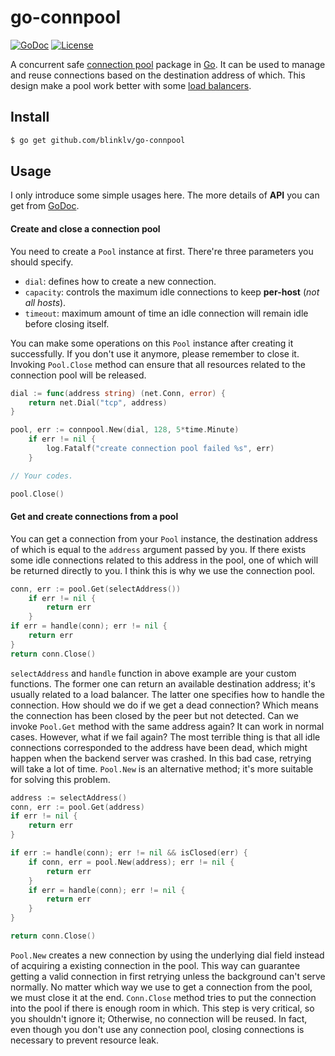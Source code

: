 # go-connpool

[![GoDoc](https://godoc.org/github.com/nsqio/go-nsq?status.svg)](https://godoc.org/github.com/blinklv/go-connpool)
[![License](https://img.shields.io/badge/license-MIT-blue.svg)](LICENSE)

A concurrent safe [connection pool][] package in [Go][]. It can be used to manage and reuse connections based on the destination address of which. This design make a pool work better with some [load balancers][load balancing].

## Install

```bash
$ go get github.com/blinklv/go-connpool
```

## Usage

I only introduce some simple usages here. The more details of **API** you can get from [GoDoc](https://godoc.org/github.com/blinklv/go-connpool).

#### Create and close a connection pool

You need to create a `Pool` instance at first. There're three parameters you should specify. 

- `dial`: defines how to create a new connection.
- `capacity`: controls the maximum idle connections to keep **per-host** (*not all hosts*).
- `timeout`: maximum amount of time an idle connection will remain idle before closing itself.

You can make some operations on this `Pool` instance after creating it successfully. If you don't use it anymore, please remember to close it. Invoking `Pool.Close` method can ensure that all resources related to the connection pool will be released.

```go
dial := func(address string) (net.Conn, error) {
    return net.Dial("tcp", address)
}

pool, err := connpool.New(dial, 128, 5*time.Minute)
    if err != nil {
        log.Fatalf("create connection pool failed %s", err)
    }

// Your codes.

pool.Close()
```

#### Get and create connections from a pool

You can get a connection from your `Pool` instance, the destination address of which is equal to the `address` argument passed by you. If there exists some idle connections related to this address in the pool, one of which will be returned directly to you. I think this is why we use the connection pool. 

```go
conn, err := pool.Get(selectAddress())
    if err != nil {
        return err
    }
if err = handle(conn); err != nil {
    return err
}
return conn.Close()
```

`selectAddress` and `handle` function in above example are your custom functions. The former one can return an available destination address; it's usually related to a load balancer. The latter one specifies how to handle the connection. How should we do if we get a dead connection? Which means the connection has been closed by the peer but not detected. Can we invoke `Pool.Get` method with the same address again? It can work in normal cases. However, what if we fail again? The most terrible thing is that all idle connections corresponded to the address have been dead, which might happen when the backend server was crashed. In this bad case, retrying will take a lot of time. `Pool.New` is an alternative method; it's more suitable for solving this problem. 

```go
address := selectAddress()
conn, err := pool.Get(address)
if err != nil {
    return err
}

if err := handle(conn); err != nil && isClosed(err) {
    if conn, err = pool.New(address); err != nil {
        return err
    }
    if err = handle(conn); err != nil {
        return err
    }
}

return conn.Close()
```

`Pool.New` creates a new connection by using the underlying dial field instead of acquiring a existing connection in the pool. This way can guarantee getting a valid connection in first retrying unless the background can't serve normally. No matter which way we use to get a connection from the pool, we must close it at the end. `Conn.Close` method tries to put the connection into the pool if there is enough room in which. This step is very critical, so you shouldn't ignore it; Otherwise, no connection will be reused. In fact, even though you don't use any connection pool, closing connections is necessary to prevent resource leak.


[connection pool]: https://en.wikipedia.org/wiki/Connection_pool
[Go]: https://golang.org/
[load balancing]: https://en.wikipedia.org/wiki/Load_balancing_(computing)
